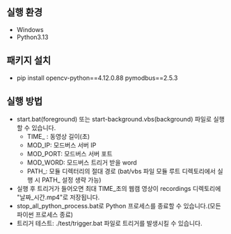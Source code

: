 ## 실행 환경
- Windows
- Python3.13

## 패키지 설치
- pip install opencv-python==4.12.0.88 pymodbus==2.5.3

## 실행 방법
- start.bat(foreground) 또는 start-background.vbs(background) 파일로 실행할 수 있습니다.
  - TIME_ : 동영상 길이(초)
  - MOD_IP: 모드버스 서버 IP
  - MOD_PORT: 모드버스 서버 포트
  - MOD_WORD: 모드버스 트리거 받을 word
  - PATH_: 모듈 디렉터리의 절대 경로 (bat/vbs 파일 모듈 루트 디렉토리에서 실행 시 PATH_ 설정 생략 가능)
- 실행 후 트리거가 들어오면 최대 TIME_초의 웹캠 영상이 recordings 디렉토리에 "날짜_시간.mp4"로 저장됩니다.
- stop_all_python_process.bat로 Python 프로세스를 종료할 수 있습니다.(모든 파이썬 프로세스 종료)
- 트리거 테스트: ./test/trigger.bat 파일로 트리거를 발생시킬 수 있습니다.